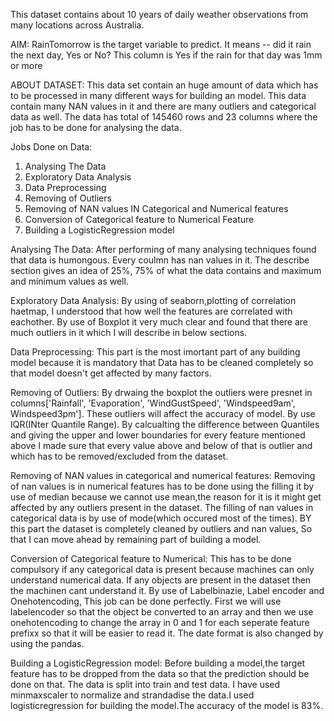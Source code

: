This dataset contains about 10 years of daily weather observations from many locations across Australia.

AIM: RainTomorrow is the target variable to predict. It means -- did it rain the next day, Yes or No? This column is Yes if the rain for that day was 1mm or more

ABOUT DATASET: This data set contain an huge amount of data which has to be processed in  many different ways for building an model. This data contain many NAN values in it and there are many outliers and categorical data as well. The data has total of 145460 rows and 23 columns where the job has to be done for analysing the data.

Jobs Done on Data: 
1. Analysing The Data
2. Exploratory Data Analysis
3. Data Preprocessing
4. Removing of Outliers
5. Removing of NAN values IN Categorical and Numerical features
6. Conversion of Categorical feature to Numerical Feature
7. Building a LogisticRegression model

Analysing The Data: After performing of many analysing techniques found that data is humongous. Every coulmn has nan values in it. The describe section gives an idea of 25%, 75% of what the data contains and maximum and minimum values as well.

Exploratory Data Analysis: By using of seaborn,plotting of correlation haetmap, I understood that how well the features are correlated with eachother. By use of Boxplot it very much clear and found that there are much outliers in it which I will describe in below sections.

Data Preprocessing: This part is the most imortant part of any building model because it is mandatory that Data has to be cleaned completely so that model doesn't get affected by many factors.

Removing of Outliers: By drwaing the boxplot the outliers were presnet in columns['Rainfall', 'Evaporation', 'WindGustSpeed', 'Windspeed9am', Windspeed3pm']. These outliers will affect the accuracy of model. By use IQR(INter Quantile Range). By calcualting the difference between Quantiles and giving the upper and lower boundaries for every feature mentioned above I made sure that every value above and below of that is outlier and which has to be removed/excluded from the dataset.

Removing of NAN values in categorical and numerical features: Removing of nan values is in numerical features has to be done using the filling it by use of median because we cannot use mean,the reason for it is it might get affected by any outliers present in the dataset. The filling of nan values in categorical  data  is by use of mode(which occured most of the times). BY this part the dataset is completely cleaned by outliers and nan values, So that I can move ahead by remaining part of building a model.

Conversion of Categorical feature to Numerical: This has to be done compulsory if any categorical data is present because machines can only understand numerical data. If any objects are present in the dataset  then the machinen cant understand it. By use of Labelbinazie, Label encoder and Onehotencoding, This job can be done perfectly. First we will use labelencoder so that the object be converted to an array and then we use onehotencoding to change the array in 0 and 1 for each seperate feature prefixx so that it will be easier to read it. The date format is also changed by using the pandas.

Building a LogisticRegression model: Before building a model,the target feature has to be dropped from the data so that the prediction should be done on that. The data is split into train and test data. I have used minmaxscaler to normalize and strandadise the data.I used logisticregression for building the model.The accuracy of the model is 83%.

